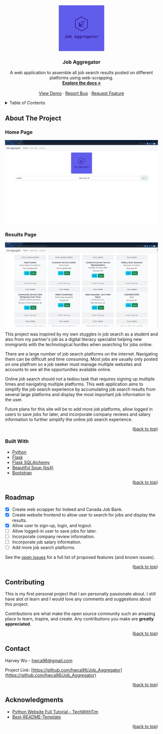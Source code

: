 <div id="top"></div>

<!-- PROJECT LOGO -->
<br />
<div align="center">
  <a href="https://github.com/hwca96/Job_Aggregator">
    <img src="website/static/logo.png" alt="Logo" width="150" height="150">
  </a>

<h3 align="center">Job Aggregator</h3>

  <p align="center">
    A web application to assemble all job search results posted on different platforms using web-scrapping.
    <br />
    <a href="https://github.com/hwca96/Job_Aggregator"><strong>Explore the docs »</strong></a>
    <br />
    <br />
    <a href="https://github.com/hwca96/Job_Aggregator">View Demo</a>
    ·
    <a href="https://github.com/hwca96/Job_Aggregator/issues">Report Bug</a>
    ·
    <a href="https://github.com/hwca96/Job_Aggregator/issues">Request Feature</a>
  </p>
</div>



<!-- TABLE OF CONTENTS -->
<details>
  <summary>Table of Contents</summary>
  <ol>
    <li>
      <a href="#about-the-project">About The Project</a>
      <ul>
        <li><a href="#built-with">Built With</a></li>
      </ul>
    </li>
    <li><a href="#roadmap">Roadmap</a></li>
    <li><a href="#contributing">Contributing</a></li>
    <li><a href="#contact">Contact</a></li>
    <li><a href="#acknowledgments">Acknowledgments</a></li>
  </ol>
</details>



<!-- ABOUT THE PROJECT -->
## About The Project
<h3>Home Page</h3>
<div align="center">
  <a href="https://github.com/hwca96/Job_Aggregator">
    <img src="website/static/job_aggregator_home.JPG">
  </a>
</div>
<h3>Results Page</h3>
<div align="center">
  <a href="https://github.com/hwca96/Job_Aggregator">
    <img src="website/static/job_aggregator_results.JPG">
  </a>
</div>

This project was inspired by my own stuggles in job search as a student and also from my partner's job as a digital literacy specialist helping new immigrants with the technological hurdles when searching for jobs online.

There are a large number of job search platforms on the internet. Navigating them can be difficult and time consuming. Most jobs are usually only posted on one platfrom so a job seeker must manage multiple websites and accounts to see all the opportunities available online.

Online job search should not a tediou task that requires signing up multiple times and navigating multiple platforms. This web application aims to simplify the job search experience by accumulating job search results from several large platforms and display the most important job information to the user.

Future plans for this site will be to add more job platforms, allow logged in users to save jobs for later, and incorporate company reviews and salary information to further simplify the online job search experience.

<p align="right">(<a href="#top">back to top</a>)</p>



### Built With

* [Python](https://www.python.org/)
* [Flask](https://flask.palletsprojects.com/en/2.1.x/)
* [Flask SQLAlchemy](https://flask-sqlalchemy.palletsprojects.com/en/2.x/)
* [Beautiful Soup (bs4)](https://www.crummy.com/software/BeautifulSoup/bs4/doc/)
* [Bootstrap](https://getbootstrap.com)

<p align="right">(<a href="#top">back to top</a>)</p>


<!-- ROADMAP -->
## Roadmap

- [x] Create web scrapper for Indeed and Canada Job Bank.
- [x] Create website frontend to allow user to search for jobs and display the results.
- [x] Allow user to sign-up, login, and logout.
- [ ] Allow logged-in user to save jobs for later.
- [ ] Incorporate company review information.
- [ ] Incorporate job salary information.
- [ ] Add more job search platforms.

See the [open issues](https://github.com/hwca96/Job_Aggregator/issues) for a full list of proposed features (and known issues).

<p align="right">(<a href="#top">back to top</a>)</p>

<!-- CONTRIBUTING -->
## Contributing

This is my first personal project that I am personally passionate about. I still have alot ot learn and I would love any comments and suggestions about this project.

Contributions are what make the open source community such an amazing place to learn, inspire, and create. Any contributions you make are **greatly appreciated**.

<p align="right">(<a href="#top">back to top</a>)</p>

<!-- CONTACT -->
## Contact

Harvey Wu - hwca96@gmail.com

Project Link: [https://github.com/hwca96/Job_Aggregator](https://github.com/hwca96/Job_Aggregator)

<p align="right">(<a href="#top">back to top</a>)</p>

<!-- ACKNOWLEDGMENTS -->
## Acknowledgments

* [Python Website Full Tutorial - TechWithTim](https://youtu.be/dam0GPOAvVI)
* [Best-README-Template](https://github.com/othneildrew/Best-README-Template)

<p align="right">(<a href="#top">back to top</a>)</p>


<!-- MARKDOWN LINKS & IMAGES -->
<!-- https://www.markdownguide.org/basic-syntax/#reference-style-links -->
[contributors-shield]: https://img.shields.io/github/contributors/github_username/repo_name.svg?style=for-the-badge
[contributors-url]: https://github.com/hwca96/Job_Aggregator/graphs/contributors
[forks-shield]: https://img.shields.io/github/forks/github_username/repo_name.svg?style=for-the-badge
[forks-url]: https://github.com/hwca96/Job_Aggregator/network/members
[stars-shield]: https://img.shields.io/github/stars/github_username/repo_name.svg?style=for-the-badge
[stars-url]: https://github.com/hwca96/Job_Aggregator/stargazers
[issues-shield]: https://img.shields.io/github/issues/github_username/repo_name.svg?style=for-the-badge
[issues-url]: https://github.com/hwca96/Job_Aggregator/issues
[license-shield]: https://img.shields.io/github/license/github_username/repo_name.svg?style=for-the-badge
[license-url]: https://github.com/hwca96/Job_Aggregator/blob/master/LICENSE.txt
[linkedin-shield]: https://img.shields.io/badge/-LinkedIn-black.svg?style=for-the-badge&logo=linkedin&colorB=555
[linkedin-url]: https://linkedin.com/in/linkedin_username
[product-screenshot]: images/screenshot.png
